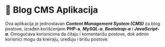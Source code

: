 # 📝 Blog CMS Aplikacija

Ova aplikacija je jednostavan *****Content Management System (CMS)***** za blog postove, izrađen korišćenjem **PHP-a**, ***MySQL-a***, ***Bootstrap-a*** i ***JavaScript-a***. Omogućava korisnicima da čitaju i komentarišu postove, dok admin korisnici mogu da kreiraju, uređuju i brišu postove.
